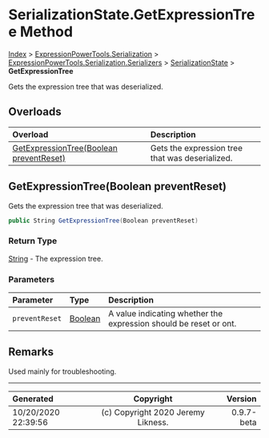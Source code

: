 ﻿# SerializationState.GetExpressionTree Method

[Index](../index.md) > [ExpressionPowerTools.Serialization](ExpressionPowerTools.Serialization.a.md) > [ExpressionPowerTools.Serialization.Serializers](ExpressionPowerTools.Serialization.Serializers.n.md) > [SerializationState](ExpressionPowerTools.Serialization.Serializers.SerializationState.cs.md) > **GetExpressionTree**

Gets the expression tree that was deserialized.

## Overloads

| Overload | Description |
| :-- | :-- |
| [GetExpressionTree(Boolean preventReset)](#getexpressiontreeboolean-preventreset) | Gets the expression tree that was deserialized. |
## GetExpressionTree(Boolean preventReset)

Gets the expression tree that was deserialized.

```csharp
public String GetExpressionTree(Boolean preventReset)
```

### Return Type

 [String](https://docs.microsoft.com/dotnet/api/system.string)  - The expression tree.

### Parameters

| Parameter | Type | Description |
| :-- | :-- | :-- |
| `preventReset` | [Boolean](https://docs.microsoft.com/dotnet/api/system.boolean) | A value indicating whether the expression should be reset or ont. |


## Remarks

Used mainly for troubleshooting.


---

| Generated | Copyright | Version |
| :-- | :-: | --: |
| 10/20/2020 22:39:56 | (c) Copyright 2020 Jeremy Likness. | 0.9.7-beta |

